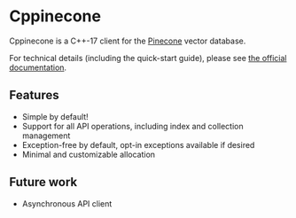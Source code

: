 # Cppinecone

Cppinecone is a C++-17 client for the [Pinecone](https://pinecone.io) vector database.

For technical details (including the quick-start guide), please see [the official documentation](./docs/introduction.md).

## Features

* Simple by default!
* Support for all API operations, including index and collection management
* Exception-free by default, opt-in exceptions available if desired
* Minimal and customizable allocation

## Future work

* Asynchronous API client

